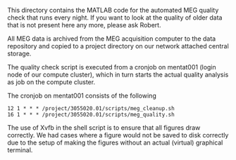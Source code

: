 This directory contains the MATLAB code for the automated MEG
quality check that runs every night. If you want to look at the quality
of older data that is not present here any more, please ask Robert.

All MEG data is archived from the MEG acquisition computer to the data
repository and copied to a project directory on our network attached
central storage.

The quality check script is executed from a cronjob on mentat001 (login
node of our compute cluster), which in turn starts the actual quality
analysis as job on the compute cluster.

The cronjob on mentat001 consists of the following

````
12 1 * * * /project/3055020.01/scripts/meg_cleanup.sh 
16 1 * * * /project/3055020.01/scripts/meg_quality.sh 

````

The use of Xvfb in the shell script is to ensure that all figures draw
correctly. We had cases where a figure would not be saved to disk
correctly due to the setup of making the figures without an actual
(virtual) graphical terminal.

